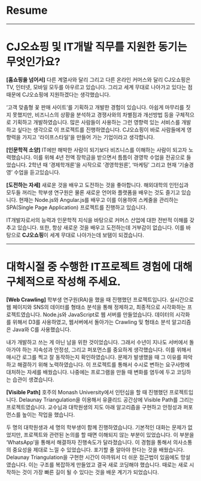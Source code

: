


Resume
======


---------------------------------------------------

CJ오쇼핑 및 IT개발 직무를 지원한 동기는 무엇인가요?
===============================================



**[홈쇼핑을 넘어서]**
  다른 계열사와 달리 그리고 다른 온라인 커머스와 달리 CJ오쇼핑은 TV, 인터넷, 모바일 모두를 아우르고 있습니다. 그리고 세계 무대로 나아가고 있다는 점 때문에 CJ오쇼핑에 지원하겠다는 생각했습니다.

  ‘고객 맞춤형 꽃 판매 사이트’를 기획하고 개발한 경험이 있습니다. 아쉽게 마무리를 짓지 못했지만, 비즈니스의 상황을 분석하고 경쟁사와의 차별점과 개선방법 등을 구체적으로 기획하고 개발하였습니다. 많은 사람들이 사용하는 그런 영향력 있는 서비스를 개발하고 싶다는 생각으로 이 프로젝트를 진행하였습니다. CJ오쇼핑이 바로 사람들에게 영향력을 가지고 '라이프스타일'을 만들어 가는 기업이라고 생각합니다.


**[인문학적 소양]**
  IT에만 해박한 사람이 되기보다 비즈니스를 이해하는 사람이 되고자 노력했습니다. 이를 위해 4년 전액 장학금을 받으면서 틈틈이 경영학 수업을 전공으로 들었습니다. 2학년 때 ‘경제학개론’을 시작으로 ‘경영학원론’, ‘마케팅’ 그리고 현재 ‘기술경영’ 수업을 듣고있습니다.


**[도전하는 자세]**
  새로운 것을 배우고 도전하는 것을 좋아합니다. 해외대학의 인턴십과 모두들 꺼리는 학부생 연구원은 물론 새로운 언어와 플랫폼을 배우는 것도 즐기고 있습니다. 현재는 Node.js와 Angular.js를 배우고 이를 이용하여 스케줄을 관리하는 SPA(Single Page Application) 프로젝트를 진행하고 있습니다.

  IT개발자로서의 능력과 인문학적 지식을 바탕으로 커머스 산업에 대한 전반적 이해를 갖추고 있습니다. 또한, 항상 새로운 것을 배우고 도전하는데 거부감이 없습니다. 이를 바탕으로 **CJ오쇼핑**이 세계 무대로 나아가는데 보탬이 되겠습니다.



------------------------------------------------------------------


대학시절 중 수행한 IT프로젝트 경험에 대해 구체적으로 작성해 주세요.
==============================================================


**[Web Crawling]**
  학부생 연구원(RA)을 했을 때 진행했던 프로젝트입니다. 실시간으로 웹 페이지와 SNS의 데이터를 형태소 분석을 통해 정제하고, 최종적으로 시각화하는 프로젝트였습니다.
  Node.js와 JavaScript로 웹 서버를 만들었습니다. 데이터의 시각화를 위해서 D3를 사용하였고, 웹서버에서 돌아가는 Crawling 및 형태소 분석 알고리즘은 Java와 C를 사용했습니다.

  내가 개발하고 쓰는 게 아닌 남을 위한 것이었습니다. 그래서 수년이 지나도 서버에서 돌아가야 하는 지속성과 안정성, 그리고 퍼포먼스를 중요하게 생각했습니다. 이를 위해서 매시간 로그를 찍고 잘 동작하는지 확인하였습니다. 문제가 발생했을 때 그 이유를 파악하고 해결하기 위해 노력하였습니다.
  이 프로젝트를 통해서 수시로 변하는 요구사항에 대처하는 자세를 배웠습니다. 나중에는 프로그램을 만들 때 변화를 염두에 두고 코딩하는 습관이 생겼습니다.


**[Visible Path]**
  호주의 Monash University에서 인턴십을 할 때 진행했던 프로젝트입니다. Delaunay Triangulation을 이용해서 유클리드 공간상에 Visible Path를 그리는 프로젝트였습니다. 교수님과 대학원생의 지도 아래 알고리즘을 구현하고 안정성과 퍼포먼스를 높이는 작업을 했습니다.

  두 명의 대학원생과 세 명의 학부생이 함께 진행하였습니다. 기본적인 대화는 문제가 없었지만, 프로젝트와 관련된 논의를 할 때면 이해되지 않는 부분이 있었습니다. 이 부분을 ‘WhatsApp’을 통해서 해결하자 진행속도가 달라졌습니다. 이 경험을 통해서 의사소통의 중요성을 제대로 느낄 수 있었습니다.
  포기할 줄 알아야 한다는 것을 배웠습니다. Delaunay Triangulation을 구현한 시간이 아까워서 더 쉬운 접근법이 있음에도 망설였습니다. 이는 구조를 복잡하게 만들었고 결국 새로 코딩해야 했습니다. 때로는 새로 시작하는 것이 가장 빠른 길이 될 수 있다는 것을 배운 계기가 되었습니다.
